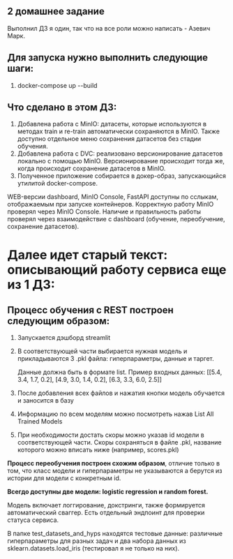## 2 домашнее задание

Выполнил ДЗ я один, так что на все роли можно написать - Азевич Марк.


## Для запуска нужно выполнить следующие шаги:
1. docker-compose up --build

## Что сделано в этом ДЗ:
1. Добавлена работа с MinIO: датасеты, которые используются в методах train и re-train автоматически сохраняются в MinIO. Также доступно отдельное меню сохранения датасетов без стадии обучения.
2. Добавлена работа с DVC: реализовано версионирование датасетов локально с помощью MinIO. Версионирование происходит тогда же, когда происходит сохранение датасетов в MinIO.
3. Полученное приложение собирается в докер-образ, запускающийся утилитой docker-compose.

WEB-версии dashboard, MinIO Console, FastAPI доступны по сслыкам, отображаемым при запуске контейнеров.
Корректную работу MinIO проверял через MinIO Console.
Наличие и правильность работы проверял через взаимодействие с dashboard (обучение, переобучение, сохранение датасетов).

# Далее идет старый текст: описывающий работу сервиса еще из 1 ДЗ:

## Процесс обучения с REST построен следующим образом:
1. Запускается дэшборд streamlit
2. В соответствующей части выбирается нужная модель и прикладываются 3 .pkl файла: гиперпараметры, данные и таргет.
   
      Данные должна быть в формате list.
      Пример входных данных:
      [[5.4, 3.4, 1.7, 0.2],
       [4.9, 3.0, 1.4, 0.2],
       [6.3, 3.3, 6.0, 2.5]]

4. После добавления всех файлов и нажатия кнопки модель обучается и заносится в базу
5. Информацию по всем моделям можно посмотреть нажав List All Trained Models
6. При необходимости достать скоры можно указав id модели в соответствующей части. Скоры сохраняться в файле .pkl, название которого можно вписать ниже (например, scores.pkl)


**Процесс переобучения построен схожим образом**, отличие только в том, что класс модели и гиперпараметры не указываются а берутся из истории для модели с конкретным id.

**Всегдо доступны две модели: logistic regression и random forest.**

Модель включает логгирование, докстринги, также формируется автоматический сваггер. Есть отдельный эндпоинт для проверки статуса сервиса.

В папке test_datasets_and_hyps находятся тестовые данные: различные гиперпараметры для разных задач и два набора данных из sklearn.datasets.load_iris (тестировал я не только на них).




